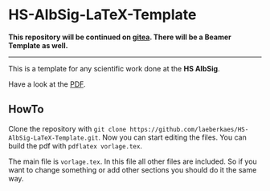 # HS-AlbSig-LaTeX-Template

**This repository will be continued on [gitea](https://gitea.uraltemorla.xyz/laeberkaes/HS-AlbSig-LaTeX-Template). There will be a Beamer Template as well.**

---

This is a template for any scientific work done at the **HS AlbSig**.

Have a look at the [PDF](https://raw.githubusercontent.com/laeberkaes/HS-AlbSig-LaTeX-Template/master/vorlage.pdf).

## HowTo
Clone the repository with `git clone https://github.com/laeberkaes/HS-AlbSig-LaTeX-Template.git`. Now you can start editing the files. You can build the pdf with `pdflatex vorlage.tex`.

The main file is `vorlage.tex`. In this file all other files are included. So if you want to change something or add other sections you should do it the same way.
